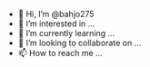 - 👋 Hi, I’m @bahjo275
- 👀 I’m interested in ...
- 🌱 I’m currently learning ...
- 💞️ I’m looking to collaborate on ...
- 📫 How to reach me ...

<!---
bahjo275/bahjo275 is a ✨ special ✨ repository because its `README.md` (this file) appears on your GitHub profile.
You can click the Preview link to take a look at your changes.
--->
